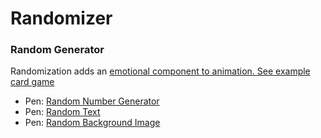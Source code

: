 # Randomizer

### Random Generator

Randomization adds an [emotional component to animation. See example card game](https://codepen.io/manikoth/pen/mtGCD?editors=1010)

* Pen: [Random Number Generator](https://codepen.io/manikoth/pen/eZjzgB?editors=0110)
* Pen: [Random Text](https://codepen.io/manikoth/pen/bGdwpWB)
* Pen: [Random Background Image](https://codepen.io/manikoth/pen/eYNdZwb)

